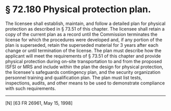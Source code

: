 # § 72.180   Physical protection plan.

The licensee shall establish, maintain, and follow a detailed plan for physical protection as described in § 73.51 of this chapter. The licensee shall retain a copy of the current plan as a record until the Commission terminates the license for which the procedures were developed and, if any portion of the plan is superseded, retain the superseded material for 3 years after each change or until termination of the license. The plan must describe how the applicant will meet the requirements of § 73.51 of this chapter and provide physical protection during on-site transportation to and from the proposed ISFSI or MRS and include within the plan the design for physical protection, the licensee's safeguards contingency plan, and the security organization personnel training and qualification plan. The plan must list tests, inspections, audits, and other means to be used to demonstrate compliance with such requirements.



---

[N] [63 FR 26961, May 15, 1998]




